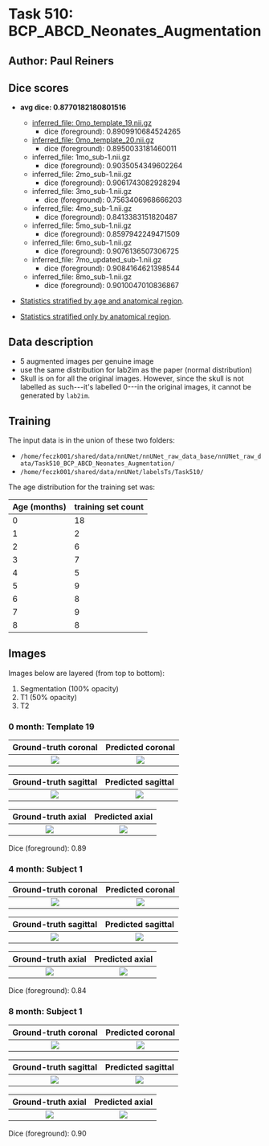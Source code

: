Task 510: BCP_ABCD_Neonates_Augmentation
===========================

Author: Paul Reiners
--------------------

## Dice scores

* **avg dice: 0.8770182180801516**
    * [inferred_file: 0mo_template_19.nii.gz](#0_19)
        * dice (foreground): 0.8909910684524265
    * [inferred_file: 0mo_template_20.nii.gz](#0_20)
        * dice (foreground): 0.8950033181460011
    * inferred_file: 1mo_sub-1.nii.gz
        * dice (foreground): 0.9035054349602264
    * inferred_file: 2mo_sub-1.nii.gz
        * dice (foreground): 0.9061743082928294
    * inferred_file: 3mo_sub-1.nii.gz
        * dice (foreground): 0.7563406968666203
    * inferred_file: 4mo_sub-1.nii.gz
        * dice (foreground): 0.8413383151820487
    * inferred_file: 5mo_sub-1.nii.gz
        * dice (foreground): 0.8597942249471509
    * inferred_file: 6mo_sub-1.nii.gz
        * dice (foreground): 0.9076136507306725
    * inferred_file: 7mo_updated_sub-1.nii.gz
        * dice (foreground): 0.9084164621398544
    * inferred_file: 8mo_sub-1.nii.gz
        * dice (foreground): 0.9010047010836867

* [Statistics stratified by age and anatomical region](all.csv).
* [Statistics stratified only by anatomical region](means.csv).

Data description
----------------

* 5 augmented images per genuine image
* use the same distribution for lab2im as the paper (normal distribution)
* Skull is on for all the original images.  However, since the skull is not labelled as such---it's labelled 0---in the original images, it cannot be generated by `lab2im`.

## Training

The input data is in the union of these two folders:

* `/home/feczk001/shared/data/nnUNet/nnUNet_raw_data_base/nnUNet_raw_data/Task510_BCP_ABCD_Neonates_Augmentation/`
* `/home/feczk001/shared/data/nnUNet/labelsTs/Task510/`

The age distribution for the training set was:

| Age (months)      | training set count | 
| ----------- | ----------- |
| 0  | 18        |
| 1  | 2        |
| 2 | 6         |
| 3 | 7         |
| 4 | 5         |
| 5 | 9         |
| 6 | 8         |
| 7 | 9         |
| 8 | 8         |

## Images

Images below are layered (from top to bottom):

1. Segmentation (100% opacity)
2. T1 (50% opacity)
3. T2

### 0 month: Template 19<a name="0_19"></a>

Ground-truth coronal       |  Predicted coronal
:-------------------------:|:-------------------------:
![](../../../img/Task510/0mo/template_19/coronal/ground_truth.jpg)  |  ![](../../../img/Task510/0mo/template_19/coronal/inferred.jpg)

Ground-truth sagittal       |  Predicted sagittal
:-------------------------:|:-------------------------:
![](../../../img/Task510/0mo/template_19/sagittal/ground_truth.jpg)  |  ![](../../../img/Task510/0mo/template_19/sagittal/inferred.jpg)

Ground-truth axial       |  Predicted axial
:-------------------------:|:-------------------------:
![](../../../img/Task510/0mo/template_19/axial/ground_truth.jpg)  |  ![](../../../img/Task510/0mo/template_19/axial/inferred.jpg)

Dice (foreground): 0.89

### 4 month: Subject 1

Ground-truth coronal       |  Predicted coronal
:-------------------------:|:-------------------------:
![](../../../img/Task510/4mo/subject_01/coronal/ground_truth.jpg)  |  ![](../../../img/Task510/4mo/subject_01/coronal/inferred.jpg)

Ground-truth sagittal       |  Predicted sagittal
:-------------------------:|:-------------------------:
![](../../../img/Task510/4mo/subject_01/sagittal/ground_truth.jpg)  |  ![](../../../img/Task510/4mo/subject_01/sagittal/inferred.jpg)

Ground-truth axial       |  Predicted axial
:-------------------------:|:-------------------------:
![](../../../img/Task510/4mo/subject_01/axial/ground_truth.jpg)  |  ![](../../../img/Task510/4mo/subject_01/axial/inferred.jpg)

Dice (foreground): 0.84

### 8 month: Subject 1

Ground-truth coronal       |  Predicted coronal
:-------------------------:|:-------------------------:
![](../../../img/Task510/8mo/subject_01/coronal/ground_truth.jpg)  |  ![](../../../img/Task510/8mo/subject_01/coronal/inferred.jpg)

Ground-truth sagittal       |  Predicted sagittal
:-------------------------:|:-------------------------:
![](../../../img/Task510/8mo/subject_01/sagittal/ground_truth.jpg)  |  ![](../../../img/Task510/8mo/subject_01/sagittal/inferred.jpg)

Ground-truth axial       |  Predicted axial
:-------------------------:|:-------------------------:
![](../../../img/Task510/8mo/subject_01/axial/ground_truth.jpg)  |  ![](../../../img/Task510/8mo/subject_01/axial/inferred.jpg)

Dice (foreground): 0.90
